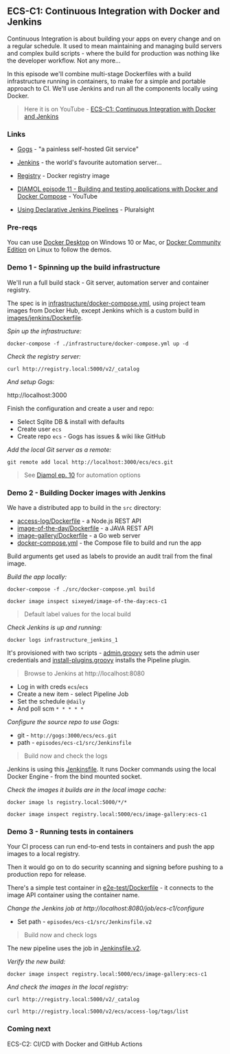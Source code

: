 ## ECS-C1: Continuous Integration with Docker and Jenkins

Continuous Integration is about building your apps on every change and on a regular schedule. It used to mean maintaining and managing build servers and complex build scripts - where the build for production was nothing like the developer workflow. Not any more...

In this episode we'll combine multi-stage Dockerfiles with a build infrastructure running in containers, to make for a simple and portable approach to CI. We'll use Jenkins and run all the components locally using Docker.

> Here it is on YouTube - [ECS-C1: Continuous Integration with Docker and Jenkins](https://youtu.be/MBDxDM4NkbI)

### Links

* [Gogs](https://gogs.io) - "a painless self-hosted Git service"

* [Jenkins](https://www.jenkins.io) - the world's favourite automation server...

* [Registry](https://github.com/docker/distribution) - Docker registry image

* [DIAMOL episode 11 - Building and testing applications with Docker and Docker Compose](https://youtu.be/lO-Lwwy04zs) - YouTube

* [Using Declarative Jenkins Pipelines](https://pluralsight.pxf.io/DPOAj) - Pluralsight

### Pre-reqs

You can use [Docker Desktop](https://www.docker.com/products/docker-desktop) on Windows 10 or Mac, or [Docker Community Edition](https://docs.docker.com/engine/install/) on Linux to follow the demos.

### Demo 1 - Spinning up the build infrastructure

We'll run a full build stack - Git server, automation server and container registry.

The spec is in [infrastructure/docker-compose.yml](./infrastructure/docker-compose.yml), using project team images from Docker Hub, except Jenkins which is a custom build in [images/jenkins/Dockerfile](./images/jenkins/Dockerfile).

_Spin up the infrastructure:_

```
docker-compose -f ./infrastructure/docker-compose.yml up -d
```

_Check the registry server:_

```
curl http://registry.local:5000/v2/_catalog
```

_And setup Gogs:_

http://localhost:3000

Finish the configuration and create a user and repo:

* Select Sqlite DB & install with defaults
* Create user `ecs`
* Create repo `ecs` - Gogs has issues & wiki like GitHub

_Add the local Git server as a remote:_

```
git remote add local http://localhost:3000/ecs/ecs.git
```

> See [Diamol ep. 10](https://youtu.be/lO-Lwwy04zs) for automation options

### Demo 2 - Building Docker images with Jenkins

We have a distributed app to build in the `src` directory:

* [access-log/Dockerfile](./src/access-log/Dockerfile) - a Node.js REST API
* [image-of-the-day/Dockerfile](./src/image-of-the-day/Dockerfile) - a JAVA REST API
* [image-gallery/Dockerfile](./src/image-gallery/Dockerfile) - a Go web server
* [docker-compose.yml](./src/docker-compose.yml) - the Compose file to build and run the app

Build arguments get used as labels to provide an audit trail from the final image.

_Build the app locally:_

```
docker-compose -f ./src/docker-compose.yml build

docker image inspect sixeyed/image-of-the-day:ecs-c1
```

> Default label values for the local build

_Check Jenkins is up and running:_

```
docker logs infrastructure_jenkins_1
```

It's provisioned with two scripts - [admin.groovy](./infrastructure/jenkins/admin.groovy) sets the admin user credentials and [install-plugins.groovy](./infrastructure/jenkins/install-plugins.groovy) installs the Pipeline plugin.

> Browse to Jenkins at http://localhost:8080

* Log in with creds `ecs`/`ecs`
* Create a new item - select Pipeline Job
* Set the schedule `@daily`
* And poll scm `* * * * * `

_Configure the source repo to use Gogs:_

* git - `http://gogs:3000/ecs/ecs.git`
* path - `episodes/ecs-c1/src/Jenkinsfile`

> Build now and check the logs

Jenkins is using this [Jenkinsfile](.\src\Jenkinsfile). It runs Docker commands using the local Docker Engine - from the bind mounted socket. 

_Check the images it builds are in the local image cache:_

```
docker image ls registry.local:5000/*/*

docker image inspect registry.local:5000/ecs/image-gallery:ecs-c1
```

### Demo 3 - Running tests in containers

Your CI process can run end-to-end tests in containers and push the app images to a local registry. 

Then it would go on to do security scanning and signing before pushing to a production repo for release.

There's a simple test container in [e2e-test/Dockerfile](./src/e2e-test/Dockerfile) - it connects to the image API container using the container name.

_Change the Jenkins job at http://localhost:8080/job/ecs-c1/configure_

* Set path - `episodes/ecs-c1/src/Jenkinsfile.v2`

> Build now and check logs

The new pipeline uses the job in [Jenkinsfile.v2](.\src\Jenkinsfile.v2).

_Verify the new build:_

```
docker image inspect registry.local:5000/ecs/image-gallery:ecs-c1
```

_And check the images in the local registry:_

```
curl http://registry.local:5000/v2/_catalog

curl http://registry.local:5000/v2/ecs/access-log/tags/list
```

### Coming next

ECS-C2: CI/CD with Docker and GitHub Actions
